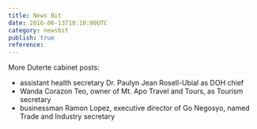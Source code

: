 ```yaml
---
title: News Bit
date: 2016-06-13T18:10:00UTC
category: newsbit
publish: true
reference:
---
```


More Duterte cabinet posts:

* assistant health secretary Dr. Paulyn Jean Rosell-Ubial as DOH chief
* Wanda Corazon Teo, owner of Mt. Apo Travel and Tours, as Tourism secretary
* businessman Ramon Lopez, executive director of Go Negosyo, named Trade and Industry secretary

